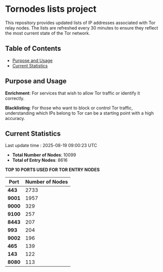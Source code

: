 # Tornodes lists project

This repository provides updated lists of IP addresses associated with Tor relay nodes. The lists are refreshed every 30 minutes to ensure they reflect the most current state of the Tor network.

## Table of Contents

- [Purpose and Usage](#purpose-and-usage)
- [Current Statistics](#current-statistics)


## Purpose and Usage

**Enrichment**: For services that wish to allow Tor traffic or identify it correctly.

**Blacklisting**: For those who want to block or control Tor traffic, understanding which IPs belong to Tor can be a starting point with a high accuracy.

## Current Statistics

Last update time : 2025-08-19 09:00:23 UTC

- **Total Number of Nodes**: 10099
- **Total of Entry Nodes**: 8616

**TOP 10 PORTS USED FOR TOR ENTRY NODES**

| **Port** | **Number of Nodes** |
|------|-----------------|
| **443**   | 2733  |
| **9001**   | 1957  |
| **9000**   | 329  |
| **9100**   | 257  |
| **8443**   | 207  |
| **993**   | 204  |
| **9002**   | 196  |
| **465**   | 139  |
| **143**   | 122  |
| **8080**   | 113  |

